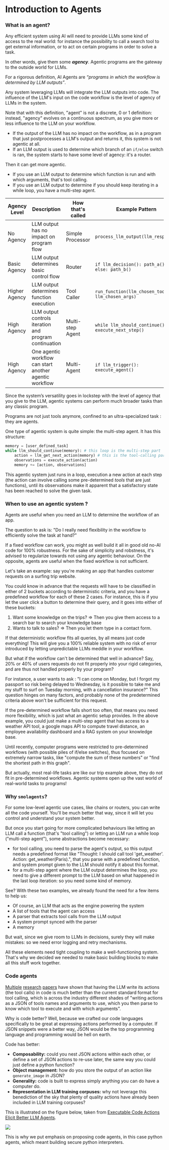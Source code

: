 <!--Copyright 2024 The HuggingFace Team. All rights reserved.

Licensed under the Apache License, Version 2.0 (the "License"); you may not use this file except in compliance with
the License. You may obtain a copy of the License at

http://www.apache.org/licenses/LICENSE-2.0

Unless required by applicable law or agreed to in writing, software distributed under the License is distributed on
an "AS IS" BASIS, WITHOUT WARRANTIES OR CONDITIONS OF ANY KIND, either express or implied. See the License for the
specific language governing permissions and limitations under the License.

⚠️ Note that this file is in Markdown but contain specific syntax for our doc-builder (similar to MDX) that may not be
rendered properly in your Markdown viewer.

-->
# Introduction to Agents

### What is an agent?

Any efficient system using AI will need to provide LLMs some kind of access to the real world: for instance the possibility to call a search tool to get external information, or to act on certain programs in order to solve a task.

In other words, give them some ***agency***. Agentic programs are the gateway to the outside world for LLMs.

For a rigorous definition, AI Agents are *“programs in which the workflow is determined by LLM outputs”*.

Any system leveraging LLMs will integrate the LLM outputs into code. The influence of the LLM's input on the code workflow is the level of agency of LLMs in the system.

Note that with this definition, "agent" is not a discrete, 0 or 1 definition: instead, "agency" evolves on a continuous spectrum, as you give more or less influence to the LLM on your workflow.

- If the output of the LLM has no impact on the workflow, as in a program that just postprocesses a LLM's output and returns it, this system is not agentic at all.
- If an LLM output is used to determine which branch of an `if/else` switch is ran, the system starts to have some level of agency: it's a router.

Then it can get more agentic.

- If you use an LLM output to determine which function is run and with which arguments, that's tool calling.
- If you use an LLM output to determine if you should keep iterating in a while loop, you have a multi-step agent.

| Agency Level | Description | How that's called | Example Pattern |
|-------------|-------------|-------------|-----------------|
| No Agency | LLM output has no impact on program flow | Simple Processor | `process_llm_output(llm_response)` |
| Basic Agency | LLM output determines basic control flow | Router | `if llm_decision(): path_a() else: path_b()` |
| Higher Agency | LLM output determines function execution | Tool Caller | `run_function(llm_chosen_tool, llm_chosen_args)` |
| High Agency | LLM output controls iteration and program continuation | Multi-step Agent | `while llm_should_continue(): execute_next_step()` |
| High Agency | One agentic workflow can start another agentic workflow | Multi-Agent | `if llm_trigger(): execute_agent()` |

Since the system’s versatility goes in lockstep with the level of agency that you give to the LLM, agentic systems can perform much broader tasks than any classic program.

Programs are not just tools anymore, confined to an ultra-specialized task : they are agents.

One type of agentic system is quite simple: the multi-step agent. It has this structure:

```python
memory = [user_defined_task]
while llm_should_continue(memory): # this loop is the multi-step part
    action = llm_get_next_action(memory) # this is the tool-calling part
    observations = execute_action(action)
    memory += [action, observations]
```

This agentic system just runs in a loop, execution a new action at each step (the action can involve calling some pre-determined *tools* that are just functions), until its observations make it apparent that a satisfactory state has been reached to solve the given task.


### When to use an agentic system ?

Agents are useful when you need an LLM to determine the workflow of an app.

The question to ask is: "Do I really need flexibility in the workflow to efficiently solve the task at hand?"

If a fixed workflow can work, you might as well build it all in good old no-AI code for 100% robustness. For the sake of simplicity and robstness, it's advised to regularize towards not using any agentic behaviour. On the opposite, agents are useful when the fixed workflow is not sufficient.

Let's take an example: say you're making an app that handles customer requests on a surfing trip website.

You could know in advance that the requests will have to be classified in either of 2 buckets according to deterministic criteria, and you have a predefined workflow for each of these 2 cases.
For instance, this is if you let the user click a button to determine their query, and it goes into either of these buckets:

1. Want some knowledge on the trips? ⇒ Then you give them access to a search bar to search your knowledge base
2. Wants to talk to sales? ⇒ Then you let them type in a contact form.

If that deterministic workflow fits all queries, by all means just code everything! This will give you a 100% reliable system with no risk of error introduced by letting unpredictable LLMs meddle in your workflow.

But what if the workflow can't be determined that well in advance? Say, 20% or 40% of users requests do not fit properly into your rigid categories, and are thus not handled properly by your program?

For instance, a user wants to ask : "I can come on Monday, but I forgot my passport so risk being delayed to Wednesday, is it possible to take me and my stuff to surf on Tuesday morning, with a cancellation insurance?" This question hinges on many factors, and probably none of the predetermined criteria above won't be sufficient for this request.

If the pre-determined workflow falls short too often, that means you need more flexibility, which is just what an agentic setup provides. In the above example, you could just make a multi-step agent that has access to a weather API tool, a google maps API to compute travel distance, an employee availability dashboard and a RAG system on your knowledge base.

Until recently, computer programs were restricted to pre-determined workflows (with possible piles of if/else switches), thus focused on extremely narrow tasks, like "compute the sum of these numbers" or "find the shortest path in this graph".

But actually, most real-life tasks are like our trip example above, they do not fit in pre-determined workflows. Agentic systems open up the vast world of real-world tasks to programs!

### Why `smolagents`?

For some low-level agentic use cases, like chains or routers, you can write all the code yourself. You'll be much better that way, since it will let you control and understand your system better.

But once you start going for more complicated behaviours like letting an LLM call a function (that's "tool calling") or letting an LLM run a while loop ("multi-step agent"), some abstractions become necessary:
- for tool calling, you need to parse the agent's output, so this output needs a predefined format like "Thought: I should call tool 'get_weather'. Action: get_weather(Paris).", that you parse with a predefined function, and system prompt given to the LLM should notify it about this format.
- for a multi-step agent where the LLM output determines the loop, you need to give a different prompt to the LLM based on what happened in the last loop iteration: so you need some kind of memory.

See? With these two examples, we already found the need for a few items to help us:

- Of course, an LLM that acts as the engine powering the system
- A list of tools that the agent can access
- A parser that extracts tool calls from the LLM output
- A system prompt synced with the parser
- A memory

But wait, since we give room to LLMs in decisions, surely they will make mistakes: so we need error logging and retry mechanisms.

All these elements need tight coupling to make a well-functioning system. That's why we decided we needed to make basic building blocks to make all this stuff work together.

### Code agents

[Multiple](https://huggingface.co/papers/2402.01030) [research](https://huggingface.co/papers/2411.01747) [papers](https://huggingface.co/papers/2401.00812) have shown that having the LLM write its actions (the tool calls) in code is much better than the current standard format for tool calling, which is across the industry different shades of "writing actions as a JSON of tools names and arguments to use, which you then parse to know which tool to execute and with which arguments".

Why is code better? Well, because we crafted our code languages specifically to be great at expressing actions performed by a computer. If JSON snippets were a better way, JSON would be the top programming language and programming would be hell on earth.

Code has better:

- **Composability:** could you nest JSON actions within each other, or define a set of JSON actions to re-use later, the same way you could just define a python function?
- **Object management:** how do you store the output of an action like `generate_image` in JSON?
- **Generality:** code is built to express simply anything you can do have a computer do.
- **Representation in LLM training corpuses:** why not leverage this benediction of the sky that plenty of quality actions have already been included in LLM training corpuses?

This is illustrated on the figure below, taken from [Executable Code Actions Elicit Better LLM Agents](https://huggingface.co/papers/2402.01030).

<img src="https://huggingface.co/datasets/huggingface/documentation-images/resolve/main/transformers/code_vs_json_actions.png">

This is why we put emphasis on proposing code agents, in this case python agents, which meant building secure python interpreters.